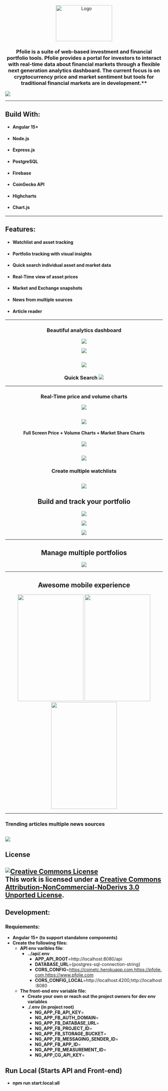 
<div align="center">
  <a href="https://github.com/harrydulaney/pfolie">
    <img src="img/pfolie-logo-1-white.png" alt="Logo" width="180" height="115">
  </a>
</div>

<div align="center">
  
### Pfolie is a suite of web-based investment and financial portfolio tools. Pfolie provides a portal for investors to interact with real-time data about financial markets through a flexible next generation analytics dashboard. The current focus is on cryptocurrency price and market sentiment but tools for traditional financial markets are in development.**
</div>

![](.attachments/images/readme-pic-1.png)
 
----

## **Build With:**
- #### Angular 15+
- #### Node.js
- #### Express.js
- #### PostgreSQL
- #### Firebase
- #### CoinGecko API
- #### Highcharts
- #### Chart.js
____
## **Features:**
 - #### Watchlist and asset tracking
 - #### Portfolio tracking with visual insights 
 - #### Quick search individual asset and market data
 - #### Real-Time view of asset prices
 - #### Market and Exchange snapshots
 - #### News from multiple sources
 - #### Article reader
____

<div align="center">

### **Beautiful analytics dashboard**
![](.attachments/images/readme-pic-1.png)

![](.attachments/images/top-crypto-by-market-cap.png)

![](.attachments/images/top-trending.png)
----
### **Quick Search** ![](.attachments/images/readme-pic-quick-search.png)

----
### **Real-Time price and volume charts** 
![](.attachments/images/readme-pic-3.png)

![](.attachments/images/volume-charts.png)
----

#### Full Screen Price +  Volume Charts + Market Share Charts
![](.attachments/images/Full-screen-price-charts.png)

![](.attachments/images/Full-screen-market-charts.png)
----

### **Create multiple watchlists**
![](.attachments/images/watch-list-preview.png)
----
 ## **Build and track your portfolio** 
 ![](.attachments/images/build-your-portfolio.png)

 ![](.attachments/images/build-your-portfolio-action.png)

 ![](.attachments/images/edit-transations.png)

----
 ## **Manage multiple portfolios** 
  ![](.attachments/images/multiple-portfolios.png)

  ----

 ## **Awesome mobile experience** 

 </div>
 <div align="center">
    <img src="./.attachments/images/mobile-friendly.png" width="210" height="340">
    <img src="./.attachments/images/mobile-friendly.png" width="210" height="340">
    <img src="./.attachments/images/mobile-friendly.png" width="210" height="340">
</div>

----
### Trending articles multiple news sources
![](.attachments/images/readme-news.png)
----

## License

<a rel="license" href="http://creativecommons.org/licenses/by-nc-nd/3.0/"><img alt="Creative Commons License" style="border-width:0" src="https://i.creativecommons.org/l/by-nc-nd/3.0/88x31.png" /></a><br />This work is licensed under a <a rel="license" href="http://creativecommons.org/licenses/by-nc-nd/3.0/">Creative Commons Attribution-NonCommercial-NoDerivs 3.0 Unported License</a>.
----

## **Development**:
### **Requiements**:
- **Angular 15+ (to support standalone components)**
- **Create the following files:**
  - **API env varibles file**:
    - **../api/.env**
      - **APP_API_ROOT**=http://localhost:8080/api
      - **DATABASE_URL**={postgres-sql-connection-string}
      - **CORS_CONFIG**=https://coinetc.herokuapp.com,https://pfolie.com,https://www.pfolie.com
      - **CORS_CONFIG_LOCAL**=http://localhost:4200,http://localhost:8080
  - **The front-end env variable file:** 
    - **Create your own or reach out the project owners for dev env variables**
    - **./.env (in project root)**
      - **NG_APP_FB_API_KEY**=
      - **NG_APP_FB_AUTH_DOMAIN**=
      - **NG_APP_FB_DATABASE_URL**=
      - **NG_APP_FB_PROJECT_ID**=
      - **NG_APP_FB_STORAGE_BUCKET**=
      - **NG_APP_FB_MESSAGING_SENDER_ID**=
      - **NG_APP_FB_APP_ID**=
      - **NG_APP_FB_MEASUREMENT_ID**=
      - **NG_APP_CG_API_KEY**=
## **Run Local (Starts API and Front-end)**
 - **npm run start:local:all**
